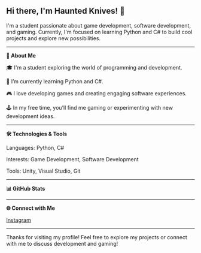 ## Hi there, I'm Haunted Knives! 👋



I'm a student passionate about game development, software development, and gaming. Currently, I'm focused on learning Python and C# to build cool projects and explore new possibilities.


___

**🚀 About Me**

🎓 I'm a student exploring the world of programming and development.

🌱 I’m currently learning Python and C#.

🎮 I love developing games and creating engaging software experiences.

🕹️ In my free time, you’ll find me gaming or experimenting with new development ideas.


___

**🛠️ Technologies & Tools**

Languages: Python, C#

Interests: Game Development, Software Development

Tools: Unity, Visual Studio, Git


___

**📊 GitHub Stats**


___

**🌐 Connect with Me**

[Instagram](https://instagram.com/haunted_knives)



___

Thanks for visiting my profile! Feel free to explore my projects or connect with me to discuss development and gaming!

